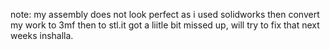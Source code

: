 note: my assembly does not look perfect as i used solidworks then convert my work to 3mf then to stl.it got a liitle bit missed up, will try to fix that next weeks inshalla.
